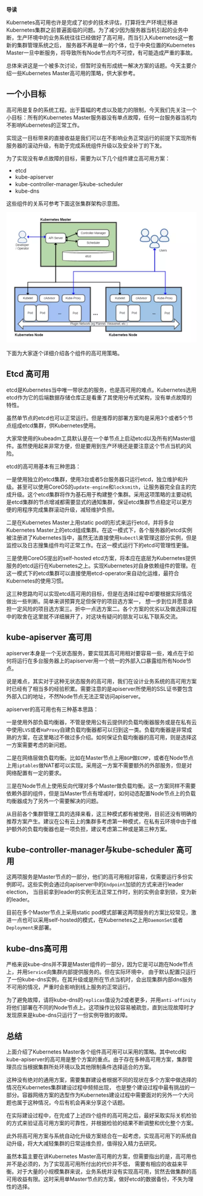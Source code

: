 **导读**

Kubernetes高可用也许是完成了初步的技术评估，打算将生产环境迁移进Kubernetes集群之前普遍面临的问题。为了减少因为服务器当机引起的业务中断，生产环境中的业务系统往往已经做好了高可用，而当引入Kubernetes这一套新的集群管理系统之后， 服务器不再是单一的个体，位于中央位置的Kubernetes Master一旦中断服务，将导致所有Node节点均不可控，有可能造成严重的事故。

总体来讲这是一个被多次讨论，但暂时没有形成统一解决方案的话题。今天主要介绍一些Kubernetes Master高可用的策略，供大家参考。

## 一个小目标 

高可用是复杂的系统工程。出于篇幅的考虑以及能力的限制，今天我们先关注一个小目标：所有的Kubernetes Master服务器没有单点故障，任何一台服务器当机均不影响Kubernetes的正常工作。

实现这一目标带来的直接收益是我们可以在不影响业务正常运行的前提下实现所有服务器的滚动升级，有助于完成系统组件升级以及安全补丁的下发。

为了实现没有单点故障的目标，需要为以下几个组件建立高可用方案：

- etcd
- kube-apiserver
- kube-controller-manager与kube-scheduler
- kube-dns

这些组件的关系可参考下面这张集群架构示意图。

![图片](640)

下面为大家逐个详细介绍各个组件的高可用策略。

## **Etcd 高可用**

etcd是Kubernetes当中唯一带状态的服务，也是高可用的难点。Kubernetes选用etcd作为它的后端数据存储仓库正是看重了其使用分布式架构，没有单点故障的特性。

虽然单节点的etcd也可以正常运行。但是推荐的部署方案均是采用3个或者5个节点组成etcd集群，供Kubernetes使用。

大家常使用的kubeadm工具默认是在一个单节点上启动etcd以及所有的Master组件。虽然使用起来非常方便，但是要用到生产环境还是要注意这个节点当机的风险。

etcd的高可用基本有三种思路：

一是使用独立的etcd集群，使用3台或者5台服务器只运行etcd，独立维护和升级。甚至可以使用CoreOS的`update-engine`和`locksmith`，让服务器完全自主的完成升级。这个etcd集群将作为基石用于构建整个集群。采用这项策略的主要动机是etcd集群的节点增减都需要显式的通知集群，保证etcd集群节点稳定可以更方便的用程序完成集群滚动升级，减轻维护负担。

二是在Kubernetes Master上用static pod的形式来运行etcd，并将多台Kubernetes Master上的etcd组成集群。在这一模式下，各个服务器的etcd实例被注册进了Kubernetes当中，虽然无法直接使用`kubectl`来管理这部分实例，但是监控以及日志搜集组件均可正常工作。在这一模式运行下的etcd可管理性更强。

三是使用CoreOS提出的self-hosted etcd方案，将本应在底层为Kubernetes提供服务的etcd运行在Kubernetes之上。实现Kubernetes对自身依赖组件的管理。在这一模式下的etcd集群可以直接使用etcd-operator来自动化运维，最符合Kubernetes的使用习惯。

这三种思路均可以实现etcd高可用的目标，但是在选择过程中却要根据实际情况做出一些判断。简单来讲预算充足但保守的项目选方案一， 想一步到位并愿意承担一定风险的项目选方案三。折中一点选方案二。各个方案的优劣以及做选择过程中的取舍在这里就不详细展开了，对这块有疑问的朋友可以私下联系交流。

##  **kube-apiserver 高可用** 

apiserver本身是一个无状态服务，要实现其高可用相对要容易一些，难点在于如何将运行在多台服务器上的apiserver用一个统一的外部入口暴露给所有Node节点。

说是难点，其实对于这种无状态服务的高可用，我们在设计业务系统的高可用方案时已经有了相当多的经验积累。需要注意的是apiserver所使用的SSL证书要包含外部入口的地址，不然Node节点无法正常访问apiserver。

apiserver的高可用也有三种基本思路：

一是使用外部负载均衡器，不管是使用公有云提供的负载均衡器服务或是在私有云中使用`LVS`或者`HaProxy`自建负载均衡器都可以归到这一类。负载均衡器是非常成熟的方案，在这里略过不做过多介绍。如何保证负载均衡器的高可用，则是选择这一方案需要考虑的新问题。

二是在网络层做负载均衡。比如在Master节点上用`BGP`做`ECMP`，或者在Node节点上用`iptables`做NAT都可以实现。采用这一方案不需要额外的外部服务，但是对网络配置有一定的要求。

三是在Node节点上使用反向代理对多个Master做负载均衡。这一方案同样不需要依赖外部的组件，但是当Master节点有增减时，如何动态配置Node节点上的负载均衡器成为了另外一个需要解决的问题。

从目前各个集群管理工具的选择来看，这三种模式都有被使用，目前还没有明确的推荐方案产生。建议在公有云上的集群多考虑第一种模式，在私有云环境中由于维护额外的负载均衡器也是一项负担，建议考虑第二种或是第三种方案。

## **kube-controller-manager与kube-scheduler 高可用** 

这两项服务是Master节点的一部分，他们的高可用相对容易，仅需要运行多份实例即可。这些实例会通过向apiserver中的`Endpoint`加锁的方式来进行leader election， 当目前拿到leader的实例无法正常工作时，别的实例会拿到锁，变为新的leader。

目前在多个Master节点上采用static pod模式部署这两项服务的方案比较常见，激进一点也可以采用self-hosted的模式，在Kubernetes之上用`DaemonSet`或者`Deployment`来部署。

## **kube-dns高可用** 

严格来说kube-dns并不算是Master组件的一部分，因为它是可以跑在Node节点上，并用`Service`向集群内部提供服务的。但在实际环境中， 由于默认配置只运行了一份kube-dns实例，在其升级或是所在节点当机时，会出现集群内部dns服务不可用的情况，严重时会影响到线上服务的正常运行。

为了避免故障，请将kube-dns的`replicas`值设为2或者更多，并用`anti-affinity`将他们部署在不同的Node节点上。这项操作比较容易被疏忽，直到出现故障时才发现原来是kube-dns只运行了一份实例导致的故障。

## 总结 

上面介绍了Kubernetes Master各个组件高可用可以采用的策略。其中etcd和kube-apiserver的高可用是整个方案的重点。由于存在多种高可用方案，集群管理员应当根据集群所处环境以及其他限制条件选择适合的方案。

这种没有绝对的通用方案，需要集群建设者根据不同的现状在多个方案中做选择的情况在Kubernetes集群建设过程中频频出现， 也是整个建设过程中最有挑战的一部分。容器网络方案的选型作为Kubernetes建设过程中需要面对的另外一个大问题也属于这种情况，今后有机会再来分享这个话题。

在实际建设过程中，在完成了上述四个组件的高可用之后，最好采取实际关机检验的方式来验证高可用方案的可靠性，并根据检验的结果不断调整和优化整个方案。

此外将高可用方案与系统自动化升级方案结合在一起考虑，实现高可用下的系统自动升级，将大大减轻集群的日常运维负担，值得投入精力去研究。

虽然本篇主要在讲Kubernetes Master高可用的方案，但需要指出的是，高可用也并不是必须的，为了实现高可用所付出的代价并不低， 需要有相应的收益来平衡。对于大量的小规模集群来说，业务系统并没有实现高可用，贸然去做集群的高可用收益有限。这时采用单Master节点的方案，做好etcd的数据备份，不失为理性的选择。